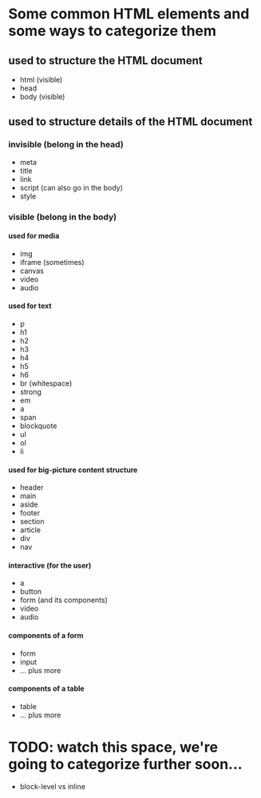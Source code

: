 # Some common HTML elements and some ways to categorize them

## used to structure the HTML document

- html (visible)
- head
- body (visible)

## used to structure details of the HTML document

### invisible (belong in the head)

- meta
- title
- link
- script (can also go in the body)
- style

### visible (belong in the body)

#### used for media

- img
- iframe (sometimes)
- canvas
- video
- audio

#### used for text

- p
- h1
- h2
- h3
- h4
- h5
- h6
- br (whitespace)
- strong
- em
- a
- span
- blockquote
- ul
- ol
- li

#### used for big-picture content structure

- header
- main
- aside
- footer
- section
- article
- div
- nav

#### interactive (for the user)

- a
- button
- form (and its components)
- video
- audio

#### components of a form

- form
- input
- ... plus more

#### components of a table

- table
- ... plus more


# TODO: watch this space, we're going to categorize further soon...

- block-level vs inline